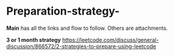 # Preparation-strategy-
**Main** has all the links and flow to follow.
Others are attachments.



**3 or 1 month strategy**
https://leetcode.com/discuss/general-discussion/866572/2-strategies-to-prepare-using-leetcode
